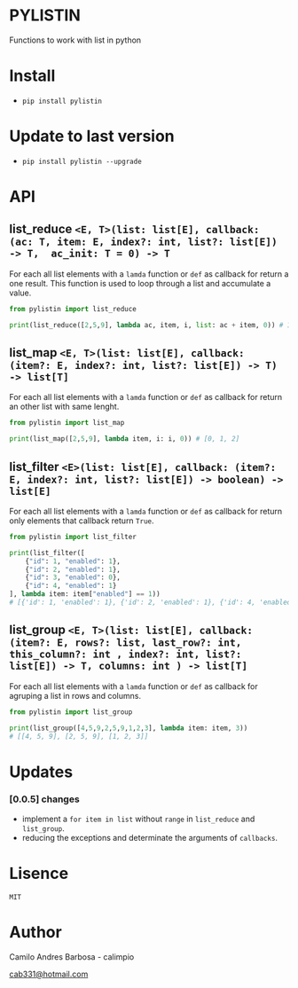 # PYLISTIN
Functions to work with list in python


# Install
- `pip install pylistin`

# Update to last version
- `pip install pylistin --upgrade`

# API

## list_reduce `<E, T>(list: list[E], callback: (ac: T, item: E, index?: int, list?: list[E]) -> T,  ac_init: T = 0) -> T `

For each all list elements with a `lamda` function or `def` as callback for return a one result.
This function is used to loop through a list and accumulate a value.

```python
from pylistin import list_reduce

print(list_reduce([2,5,9], lambda ac, item, i, list: ac + item, 0)) # 16

```


## list_map `<E, T>(list: list[E], callback: (item?: E, index?: int, list?: list[E]) -> T) -> list[T] `

For each all list elements with a `lamda` function or `def` as callback for return an other list with same lenght.


```python
from pylistin import list_map

print(list_map([2,5,9], lambda item, i: i, 0)) # [0, 1, 2]

```

## list_filter `<E>(list: list[E], callback: (item?: E, index?: int, list?: list[E]) -> boolean) -> list[E] `

For each all list elements with a `lamda` function or `def` as callback for return only elements that callback return `True`.


```python
from pylistin import list_filter

print(list_filter([
    {"id": 1, "enabled": 1}, 
    {"id": 2, "enabled": 1}, 
    {"id": 3, "enabled": 0}, 
    {"id": 4, "enabled": 1}
], lambda item: item["enabled"] == 1))
# [{'id': 1, 'enabled': 1}, {'id': 2, 'enabled': 1}, {'id': 4, 'enabled': 1}]

```

## list_group `<E, T>(list: list[E], callback: (item?: E, rows?: list, last_row?: int, this_column?: int , index?: int, list?: list[E]) -> T, columns: int ) -> list[T] `

For each all list elements with a `lamda` function or `def` as callback for agruping a list in rows and columns.


```python
from pylistin import list_group

print(list_group([4,5,9,2,5,9,1,2,3], lambda item: item, 3))
# [[4, 5, 9], [2, 5, 9], [1, 2, 3]]

```

# Updates

### [0.0.5] changes
- implement a `for item in list` without `range` in `list_reduce` and `list_group`.
- reducing the exceptions and determinate the arguments of `callbacks`.


# Lisence
`MIT`


# Author
Camilo Andres Barbosa - calimpio

cab331@hotmail.com